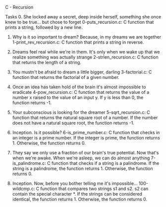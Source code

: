 C - Recursion

Tasks 
0. She locked away a secret, deep inside herself, something she once knew to be true... but chose to forget
0-puts_recursion.c: C function that prints a string, followed by a new line.

1. Why is it so important to dream? Because, in my dreams we are together
1-print_rev_recursion.c: C function that prints a string in reverse.

2. Dreams feel real while we're in them. It's only when we wake up that we realize something was actually strange
2-strlen_recursion.c: C function that returns the length of a string.

3. You mustn't be afraid to dream a little bigger, darling
3-factorial.c: C function that returns the factorial of a given number.

4. Once an idea has taken hold of the brain it's almost impossible to eradicate
4-pow_recursion.c: C function that returns the value of a number x raised to the value of an input y.
If y is less than 0, the function returns -1.

5. Your subconscious is looking for the dreamer
5-sqrt_recursion.c: C function that returns the natural square root of a number.
If the number does not have a natural square root, the function returns -1.

6. Inception. Is it possible?
6-is_prime_number.c: C function that checks in an integer is a prime number.
If the integer is prime, the function returns 1.
Otherwise, the function returns 0.

7. They say we only use a fraction of our brain's true potential. Now that's when we're awake. When we're asleep, we can do almost anything
7-is_palindrome.c: C function that checks if a string is a palindrome.
If the string is a palindrome, the function returns 1.
Otherwise, the function returns 0.

8. Inception. Now, before you bother telling me it's impossible...
100-wildcmp.c: C function that compares two strings s1 and s2.
s2 can contain the special character *.
If the strings can be considered identical, the function returns 1.
Otherwise, the function returns 0.
